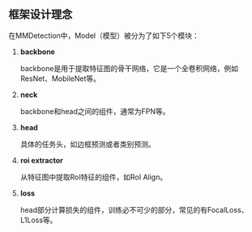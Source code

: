 ## 框架设计理念

在MMDetection中，Model（模型）被分为了如下5个模块：
1. **backbone**

    backbone是用于提取特征图的骨干网络，它是一个全卷积网络，例如ResNet、MobileNet等。
2. **neck**

    backbone和head之间的组件，通常为FPN等。
3. **head**

    具体的任务头，如边框预测或者类别预测。
4. **roi extractor**

    从特征图中提取RoI特征的组件，如RoI Align。
5. **loss**

    head部分计算损失的组件，训练必不可少的部分，常见的有FocalLoss、L1Loss等。